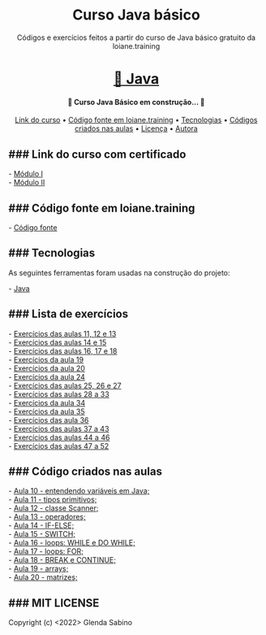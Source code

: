 
<h1 align="center">Curso Java básico</h1>
<p align="center">Códigos e exercícios feitos a partir do curso de Java básico gratuito da loiane.training</p>
<h1 align="center">
    <a href="https://www.java.com/pt-BR/">🔗 Java</a>
</h1>
<h4 align="center"> 
	🚧 Curso Java Básico em construção...  🚧
</h4>
<p align="center">
 <a href="#curso">Link do curso</a> •
 <a href="#fonte">Código fonte em loiane.training</a> • 
 <a href="#tecnologias">Tecnologias</a> • 
 <a href="#aulas">Códigos criados nas aulas</a> • 
 <a href="#licenc-a">Licença</a> • 
 <a href="#autora">Autora</a>
</p>

<h2 id="curso">### Link do curso com certificado</h2>
- <a href="https://loiane.training/continuar-curso/java-basico">Módulo I</a>
<br>
- <a href="https://loiane.training/continuar-curso/java-basico-ii">Módulo II</a>

<h2 id=fonte>### Código fonte em loiane.training</h2>
- <a href="https://github.com/loiane/curso-java-basico">Código fonte</a>

<h2 id=tecnologias>### Tecnologias</h2>
<p>As seguintes ferramentas foram usadas na construção do projeto:</p>
- <a href="https://www.java.com/pt-BR/">Java</a>

<h2 id=exercicios>### Lista de exercícios</h2>
- <a href="https://pt2.slideshare.net/loianeg/curso-java-bsico-exerccios-aulas-11-12-13">Exercícios das aulas 11, 12 e 13</a>
<br>
- <a href="https://pt2.slideshare.net/loianeg/curso-java-basico-exercicios-aulas-14-15">Exercícios das aulas 14 e 15</a>
<br>
- <a href="https://pt2.slideshare.net/loianeg/curso-java-basico-exercicios-aulas-16-17">Exercícios das aulas 16, 17 e 18</a>
<br>
- <a href="https://pt2.slideshare.net/loianeg/curso-java-basico-exercicios-aula-19">Exercícios da aula 19</a>
<br>
- <a href="https://pt2.slideshare.net/loianeg/curso-java-basico-exercicios-aula-20">Exercícios da aula 20</a>
<br>
- <a href="https://pt2.slideshare.net/loianeg/curso-java-basico-exercicios-aula-24">Exercícios da aula 24</a>
<br>
- <a href="https://pt2.slideshare.net/loianeg/curso-java-basico-exercicios-aula-25-a-27">Exercícios das aulas 25, 26 e 27</a>
<br>
- <a href="https://pt2.slideshare.net/loianeg/curso-java-basico-exercicios-aula-28-a-33">Exercícios das aulas 28 a 33</a>
<br>
- <a href="https://pt2.slideshare.net/loianeg/curso-java-basico-exercicios-aula-34">Exercícios da aula 34</a>
<br>
- <a href="https://pt2.slideshare.net/loianeg/curso-java-basico-exercicios-aula-35">Exercícios da aula 35</a>
<br>
- <a href="https://pt2.slideshare.net/loianeg/curso-java-basico-exercicios-aula-36">Exercícios das aula 36</a>
<br>
- <a href="https://pt2.slideshare.net/loianeg/curso-java-basico-exercicios-aula-36-a-43">Exercícios das aulas 37 a 43</a>
<br>
- <a href="https://pt2.slideshare.net/loianeg/curso-java-basico-exercicios-aula-44-a-46">Exercícios das aulas 44 a 46</a>
<br>
- <a href="https://pt2.slideshare.net/loianeg/curso-java-basico-exercicios-aula-47-a-52">Exercícios das aulas 47 a 52</a>


<h2 id=aulas>### Código criados nas aulas</h2>
- <a href="https://github.com/glendasabinoo/cursojava-basico/tree/main/aula10">Aula 10 - entendendo variáveis em Java;</a>
<br>
- <a href="https://github.com/glendasabinoo/cursojava-basico/tree/main/aula11">Aula 11 - tipos primitivos;</a>
<br>
- <a href="https://github.com/glendasabinoo/cursojava-basico/tree/main/aula12">Aula 12 - classe Scanner;</a>
<br>
- <a href="https://github.com/glendasabinoo/cursojava-basico/tree/main/aula13">Aula 13 - operadores;</a>
<br>
- <a href="https://github.com/glendasabinoo/cursojava-basico/tree/main/aula14">Aula 14 - IF-ELSE;</a>
<br>
- <a href="https://github.com/glendasabinoo/cursojava-basico/tree/main/aula15">Aula 15 - SWITCH;</a>
<br>
- <a href="https://github.com/glendasabinoo/cursojava-basico/tree/main/aula16">Aula 16 - loops: WHILE e DO WHILE;</a>
<br>
- <a href="https://github.com/glendasabinoo/cursojava-basico/tree/main/aula17">Aula 17 - loops: FOR;</a>
<br>
- <a href="https://github.com/glendasabinoo/cursojava-basico/tree/main/aula18">Aula 18 - BREAK e CONTINUE;</a>
<br>
- <a href="https://github.com/glendasabinoo/cursojava-basico/tree/main/aula19">Aula 19 - arrays;</a>
<br>
- <a href="https://github.com/glendasabinoo/cursojava-basico/tree/main/aula20">Aula 20 - matrizes;</a>


<h2>### MIT LICENSE</h2>
Copyright (c) <2022> Glenda Sabino

